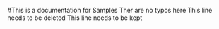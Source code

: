 #This is a documentation for Samples
Ther are no typos here
This line needs to be deleted
This line needs to be kept

